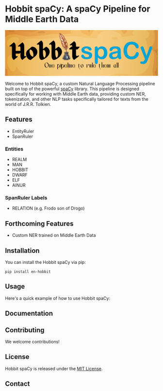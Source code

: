 # Hobbit spaCy: A spaCy Pipeline for Middle Earth Data

![Hobbit spaCy](images/hobbitspacy.png)

Welcome to Hobbit spaCy, a custom Natural Language Processing pipeline built on top of the powerful [spaCy](https://spacy.io/) library. This pipeline is designed specifically for working with Middle Earth data, providing custom NER, tokenization, and other NLP tasks specifically tailored for texts from the world of J.R.R. Tolkien.

## Features

* EntityRuler
* SpanRuler

### Entities

* REALM
* MAN
* HOBBIT
* DWARF
* ELF
* AINUR

### SpanRuler Labels

* RELATION (e.g. Frodo son of Drogo)

## Forthcoming Features

* Custom NER trained on Middle Earth Data

## Installation

You can install the Hobbit spaCy via pip:

```shell
pip install en-hobbit
```

## Usage

Here's a quick example of how to use Hobbit spaCy:

## Documentation


## Contributing

We welcome contributions!

## License

Hobbit spaCy is released under the [MIT License](LICENSE).

## Contact